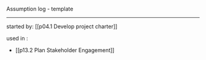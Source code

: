 Assumption log - template

----

started by: [[p04.1 Develop project charter]]

used in :
* [[p13.2 Plan Stakeholder Engagement]]